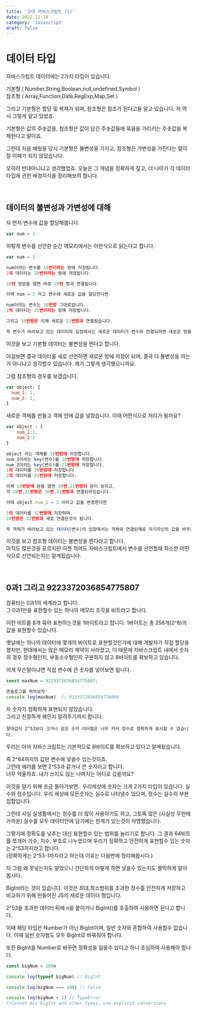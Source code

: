```yaml
---
title: '코어 자바스크립트 (1)'
date: 2022-11-10
category: 'Javascript'
draft: false
---
```


# 데이터 타입

자바스크립트 데이터에는 2가지 타입이 있습니다.

기본형 ( Number,String,Boolean,null,undefined,Symbol )  
참조형 ( Array,Function,Date,RegExp,Map,Set )

그리고 기본형은 할당 및 복제가 되며, 참조형은 참조가 된다고들 알고 있습니다. 저 역시 그렇게 알고 있었죠.

기본형은 값의 주솟값을, 참조형은 값이 담긴 주솟값들에 묶음을 가리키는 주솟값을 복제한다고 말이죠.

그런데 처음 배웠을 당시 기본형은 불변성을 가지고, 참조형은 가변성을 가진다는 말이 잘 이해가 되지 않았습니다.

오히려 반대아니냐고 생각했었죠. 오늘은 그 개념을 정확하게 짚고, 더 나아가 각 데이터타입에 관한 배경지식을 정리해보려 합니다.

<br>

## 데이터의 불변성과 가변성에 대해

자 먼저 변수에 값을 할당해봅니다.

```javascript
var num = 1
```

이렇게 변수를 선언한 순간 메모리에서는 이런식으로 읽는다고 합니다.

```javascript
var num = 1

num이라는 변수를 10번이라는 방에 저장됩니다.
1의 데이터는 20번이라는 방에 저장됩니다.

10번 방문을 열면 바로 20번 방과 연결됩니다.

이때 num = 2 라고 변수에 새로운 값을 할당한다면

num이라는 변수는 10번방 그대로입니다.
2의 데이터는 21번이라는 방에 저장됩니다.

그리고 10번방은 이제 새로운 21번방과 연결됬습니다.

즉 변수가 바라보고 있는 데이터의 입장에서는 새로운 데이터가 변수와 연결되려면 새로운 방을 연결해야합니다. 절대 자기자신이 변경될수는 없습니다.
```

이것을 보고 기본형 데이터는 불변성을 띈다고 합니다.

이걸보면 결국 데이터를 새로 선언하면 새로운 방에 저장이 되며, 결국 다 불변성을 띄는거 아니냐고 생각할수 있습니다.
제가 그렇게 생각했으니까요.

그럼 참조형의 경우를 보겠습니다.

```javascript
var object: {
  num_1: 1,
  num_2: 2,
}
```

새로운 객체를 만들고 객체 안에 값을 넣었습니다. 이때 어떤식으로 처리가 될까요?

```javascript
var object : {
	num_1:1,
	num_2:2
}

object 라는 객체를 10번방에 저장합니다.
num_1이라는 key(변수)를 20번방에 저장합니다.
num_2이라는 key(변수)를 21번방에 저장합니다.
1의 데이터를 30번방에 저장합니다.
2의 데이터를 31번방에 저장합니다.

이제 10번방에 문을 열면 20번,21번방의 문이 보이고,
각 20번,21번방은 30번,31번방과 연결되어있습니다.

이때 object.num_1 = 3 이라고 값을 변경한다면

3의 데이터를 32번방에 저장하며,
20번방은 32번방과 새로 연결된것이 됩니다.

즉 객체가 바라보고 있는 데이터(변수)의 입장에서는 객체와 연결된채로 자기자신의 값을 바꾸는 것이 가능합니다. 그저 새로운 값의 방만 연결할 뿐입니다.
```

이것을 보고 참조형 데이터는 불변성을 띈다라고 합니다.  
아직도 많은것을 모르지만 이젠 적어도 자바스크립트에서 변수를 선언할때 최소한 어떤식으로 선언되는지는 알게됬습니다.

<br>

## 0과1 그리고 9223372036854775807

컴퓨터는 0과1의 세계라고 합니다.  
그 0과1만을 표현할수 있는 하나의 메모리 조각을 비트라고 합니다.

이런 비트를 8개 묶어 표현하는것을 1바이트라고 합니다. 1바이트는 총 256개(2^8)의 값을 표현할수 있습니다.

옛날에는 하나의 데이터에 몇개의 바이트로 표현할것인가에 대해 개발자가 직접 할당을 했지만, 현대에서는 많은 메모리 제약이 사라졌고, 이 때문에 자바스크립트 내에서 숫자의 경우 정수형인지, 부동소수형인지 구분하지 않고 8바이트를 확보하고 있습니다.

이게 무슨말이냐면 직접 변수에 큰 숫자를 넣어보면 됩니다.

```javascript
const maxNum = 9223372036854775807;

콘솔로그를 찍어보자!
console.log(maxNum)  // 9223372036854776000
```

자 숫자가 정확하게 표현되지 않았습니다.  
그리고 친절하게 왜인지 알려주기까지 합니다.

```
절대값이 2^53보다 크거나 같은 숫자 리터럴은 너무 커서 정수로 정확하게 표시할 수 없습니다.
```

우리는 아까 자바스크립트는 기본적으로 8바이트를 확보하고 있다고 알게됬습니다.

즉 2^64까지의 값만 변수에 넣을수 있는것이죠.  
그런데 에러를 보면 2^53과 같거나 큰 숫자라고 합니다.  
너무 억울하죠. 내가 쓰지도 않는 나머지는 어디로 갔을까요?

이것을 알기 위해 조금 돌아가보면.. 우리세상에 숫자는 크게 2가지 타입이 있습니다. 실수와 정수입니다. 우리 세상에 모든숫자는 실수로 나타낼수 있으며, 정수는 실수의 부분집합입니다.

그런데 사실 실생활에서는 정수를 더 많이 사용하기도 하고, 그토록 많은 (사실상 무한에 가까운) 실수를 모두 데이터안에 담기에는 한계가 있는것이 자명했습니다.

그렇기에 정확도를 낮추는 대신 표현할수 있는 범위를 늘리기로 합니다. 그 결과 64비트를 쪼개어 가수, 지수, 부호로 나누었으며 우리가 정확하고 안전하게 표현할수 있는 숫자는 2^53까지라고 합니다.  
(정확하게는 2^53-1까지라고 하는데 이유는 다음번에 정리해봅시다.)

자 그럼 왜 못넣는지도 알았으니 간단하게 어떻게 하면 넣을수 있는지도 짤막하게 알아봅시다.

BigInt라는 것이 있습니다. 이것은 최대,최소범위를 초과한 정수를 안전하게 저장하고 비교하기 위해 만들어진 JS의 새로운 데이터 형입니다.

2^53을 초과한 데이터 뒤에 n을 붙이거나 BigInt()를 호출하여 사용하면 된다고 합니다.

이때 해당 타입은 Number가 아닌 BigInt이며, 일반 숫자와 혼합하여 사용할수 없습니다. 이때 일반 숫자형도 모두 BigInt로 바꿔줘야 합니다.

또한 BigInt를 Number로 바꾸면 정확성을 잃을수 있다고 하니 조심하여 사용해야 합니다.

```javascript
const bigNum = 100n

console.log(typeof bigNum) // BigInt

console.log(bigNum === 100) // false

console.log(bigNum + 1) // TypeError
//Cannot mix BigInt and other types, use explicit conversions
```
